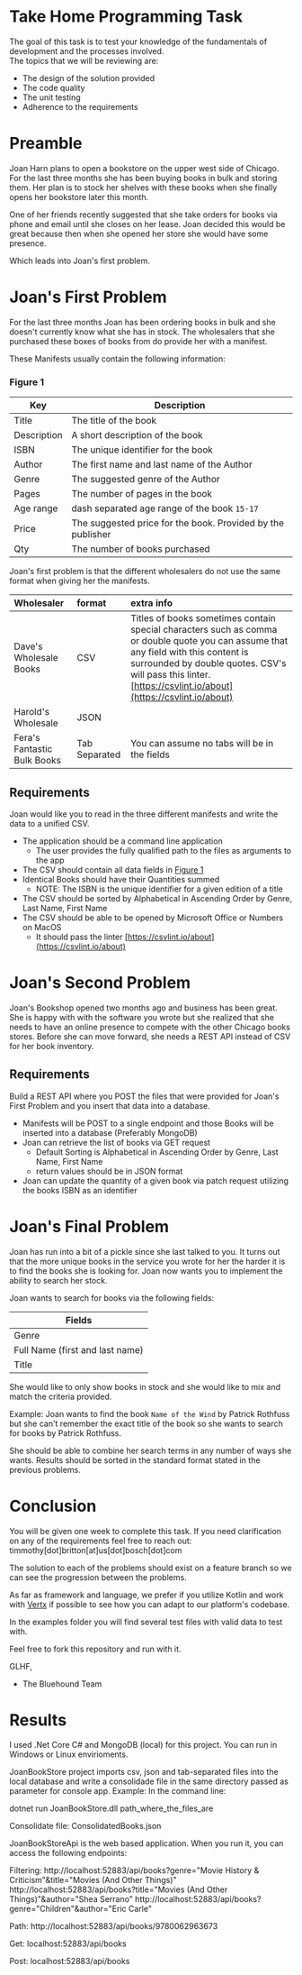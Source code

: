 Take Home Programming Task
====

The goal of this task is to test your knowledge of the fundamentals of development and the processes involved.  
The topics that we will be reviewing are:
* The design of the solution provided
* The code quality
* The unit testing
* Adherence to the requirements

# Preamble

Joan Harn plans to open a bookstore on the upper west side of Chicago. For the last three months she has been buying books in bulk and storing them.  Her plan is to stock her shelves with these books when she finally opens her bookstore later this month.

One of her friends recently suggested that she take orders for books via phone and email until she closes on her lease.  Joan decided this would be great because then when she opened her store she would have some presence.

Which leads into Joan's first problem.

# Joan's First Problem

For the last three months Joan has been ordering books in bulk and she doesn't currently know what she has in stock.  The wholesalers that she purchased these boxes of books from do provide her with a manifest.

These Manifests usually contain the following information:

### Figure 1
|Key|Description|
|---|---|
|Title|The title of the book|
|Description| A short description of the book|
|ISBN| The unique identifier for the book|
|Author| The first name and last name of the Author|
|Genre| The suggested genre of the Author|
|Pages| The number of pages in the book|
|Age range| dash separated age range of the book `15-17`|
|Price| The suggested price for the book.  Provided by the publisher|
|Qty| The number of books purchased|

Joan's first problem is that the different wholesalers do not use the same format when giving her the manifests.  

|Wholesaler|format|extra info|
|:--|:--|:--|
|Dave's Wholesale Books|CSV| Titles of books sometimes contain special characters such as comma or double quote you can assume that any field with this content is surrounded by double quotes.  CSV's will pass this linter.[https://csvlint.io/about](https://csvlint.io/about) |
|Harold's Wholesale|JSON||
|Fera's Fantastic Bulk Books| Tab Separated|You can assume no tabs will be in the fields|

## Requirements 
Joan would like you to read in the three different manifests and write the data to a unified CSV.

* The application should be a command line application
    * The user provides the fully qualified path to the files as arguments to the app
* The CSV should contain all data fields in [Figure 1](#Figure-1)
* Identical Books should have their Quantities summed
    * NOTE: The ISBN is the unique identifier for a given edition of a title
* The CSV should be sorted by Alphabetical in Ascending Order by Genre, Last Name, First Name
* The CSV should be able to be opened by Microsoft Office or Numbers on MacOS
    * It should pass the linter [https://csvlint.io/about](https://csvlint.io/about)


# Joan's Second Problem

Joan's Bookshop opened two months ago and business has been great.  She is happy with with the software you wrote but she realized that she needs to have an online presence to compete with the other Chicago books stores.  Before she can move forward, she needs a REST API instead of CSV for her book inventory.

## Requirements

Build a REST API where you POST the files that were provided for Joan's First Problem and you insert that data into a database. 

* Manifests will be POST to a single endpoint and those Books will be inserted into a database (Preferably MongoDB)
* Joan can retrieve the list of books via GET request
    * Default Sorting is Alphabetical in Ascending Order by Genre, Last Name, First Name
    * return values should be in JSON format
* Joan can update the quantity of a given book via patch request utilizing the books ISBN as an identifier


# Joan's Final Problem
Joan has run into a bit of a pickle since she last talked to you.  It turns out that the more unique books in the service you wrote for her the harder it is to find the books she is looking for. Joan now wants you to implement the ability to search her stock.

Joan wants to search for books via the following fields:

|Fields|
|---|
|Genre|
|Full Name (first and last name)|
|Title|

She would like to only show books in stock and she would like to mix and match the criteria provided.

Example:
Joan wants to find the book `Name of the Wind` by Patrick Rothfuss but she can't remember the exact title of the book so she wants to search for books by Patrick Rothfuss.

She should be able to combine her search terms in any number of ways she wants.  Results should be sorted in the standard format stated in the previous problems.


# Conclusion
You will be given one week to complete this task.  If you need clarification on any of the requirements feel free to reach out: timmothy[dot]britton[at]us[dot]bosch[dot]com

The solution to each of the problems should exist on a feature branch so we can see the progression between the problems.

As far as framework and language, we prefer if you utilize Kotlin and work with [Vertx](http://vertx.io) if possible to see how you can adapt to our platform's codebase.  

In the examples folder you will find several test files with valid data to test with.

Feel free to fork this repository and run with it.

GLHF,

- The Bluehound Team


# Results
I used .Net Core C# and MongoDB (local) for this project. You can run in Windows or Linux envirioments.

JoanBookStore project imports csv, json and tab-separated files into the local database and write a consolidade file in the same directory passed as parameter for console app. 
Example: 
In the command line:


dotnet run JoanBookStore.dll path_where_the_files_are

Consolidate file: ConsolidatedBooks.json




JoanBookStoreApi is the web based application. When you run it, you can access the following endpoints:

Filtering:
http://localhost:52883/api/books?genre="Movie History & Criticism"&title="Movies (And Other Things)"
http://localhost:52883/api/books?title="Movies (And Other Things)"&author="Shea Serrano"
http://localhost:52883/api/books?genre="Children"&author="Eric Carle"

Path: http://localhost:52883/api/books/9780062963673

Get: localhost:52883/api/books

Post: localhost:52883/api/books


